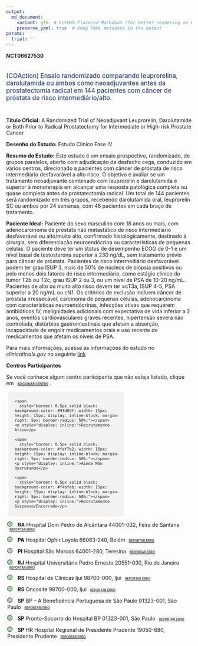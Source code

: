 ```yaml
---
output: 
  md_document:
    variant: gfm  # GitHub-flavored Markdown (for better rendering on GitHub)
    preserve_yaml: true  # Keep YAML metadata in the output
params:
  trial: ''
---
```


<script async src="https://scripts.simpleanalyticscdn.com/latest.js"></script>

**NCT06627530**

<div style="padding: 5px 5px 5px 0px; font-size: 1.20em; font-weight: 500; color: #2E4A7F; text-align: left; margin-bottom: 20px">

(COAction) Ensaio randomizado comparando leuprorelina, darolutamida ou
ambos como neoadjuvantes antes da prostatectomia radical em 144
pacientes com câncer de próstata de risco intermediário/alto.

</div>

**Título Oficial:** A Randomized Trial of Neoadjuvant Leuprorelin,
Darolutamide or Both Prior to Radical Prostatectomy for Intermediate or
High-risk Prostate Cancer

**Desenho do Estudo:** Estudo Clinico Fase IV

**Resumo do Estudo:** Este estudo é um ensaio prospectivo, randomizado,
de grupos paralelos, aberto com adjudicação de desfecho cega, conduzido
em vários centros, direcionado a pacientes com câncer de próstata de
risco intermediário desfavorável a alto risco. O objetivo é avaliar se
um tratamento neoadjuvante combinado com leuprorelin e darolutamida é
superior à monoterapia em alcançar uma resposta patológica completa ou
quase completa antes da prostatectomia radical. Um total de 144
pacientes será randomizado em três grupos, recebendo darolutamida oral,
leuprorelin SC ou ambos por 24 semanas, com 48 pacientes em cada braço
de tratamento.

**Paciente Ideal:** Paciente do sexo masculino com 18 anos ou mais, com
adenocarcinoma de próstata não metastático de risco intermediário
desfavorável ou alto/muito alto, confirmado histologicamente, destinado
à cirurgia, sem diferenciação neuroendócrina ou características de
pequenas células. O paciente deve ter um status de desempenho ECOG de
0-1 e um nível basal de testosterona superior a 230 ng/dL, sem
tratamento prévio para câncer de próstata. Pacientes de risco
intermediário desfavorável podem ter grau ISUP 3, mais de 50% de núcleos
de biópsia positivos ou pelo menos dois fatores de risco intermediário,
como estágio clínico do tumor T2b ou T2c, grau ISUP 2 ou 3, ou um nível
de PSA de 10-20 ng/mL. Pacientes de alto ou muito alto risco devem ter
≥cT3a, ISUP 4-5, PSA superior a 20 ng/mL ou cN1. Os critérios de
exclusão incluem câncer de próstata irressecável, carcinoma de pequenas
células, adenocarcinoma com características neuroendócrinas, infecções
ativas que requerem antibióticos IV, malignidades adicionais com
expectativa de vida inferior a 2 anos, eventos cardiovasculares graves
recentes, hipertensão severa não controlada, distúrbios
gastrointestinais que afetam a absorção, incapacidade de engolir
medicamentos orais e uso recente de medicamentos que afetam os níveis de
PSA.

Para mais informações, acesse as informações do estudo no
*clinicaltrials.gov* no seguinte
[link](https://clinicaltrials.gov/ct2/show/NCT06627530)

**Centros Participantes**

Se você conhece algum centro participante que não esteja listado, clique
em
<span style="color: #2E4A7F; margin-left: 2px; padding: 4px; background-color: #f3f2f1; border-radius: 8px; font-weight: 500; font-size: 0.6em"><a
href="https://cancertrialsbr.shinyapps.io/formsapp?study_nct_id=NCT06627530&amp;location_id=N%2FA&amp;location_full_name=N%2FA&amp;form_type=Adicionar%20Centro"
target="_blank">ADICIONAR CENTRO</a></span>.

<div style="margin-bottom: 8px; margin-left: 5px; padding: 8px; max-width: 300px; background-color: #f3f2f1; border-radius: 8px; font-size: 0.9em">

<div style="margin-left: 10px;">

    <span 
      style="border: 0.5px solid black; background-color: #9fd89f; width: 15px; height: 15px; display: inline-block; margin-right: 5px; border-radius: 50%;"></span>
    <p style="display: inline;">Recrutamento Ativo</p>

</div>

<div style="margin-left: 10px;">

    <span 
      style="border: 0.5px solid black; background-color: #fef7b2; width: 15px; height: 15px; display: inline-block; margin-right: 5px; border-radius: 50%;"></span>
    <p style="display: inline;">Ainda Não Recrutando</p>

</div>

<div style="margin-left: 10px;">

    <span 
      style="border: 0.5px solid black; background-color: #f4bfab; width: 15px; height: 15px; display: inline-block; margin-right: 5px; border-radius: 50%;"></span>
    <p style="display: inline;">Recrutamento Suspenso/Encerrado</p>

</div>

</div>

<div style="margin: 3px;">

<span style="border: 0.5px solid black; display: inline-block; width: 12px; height: 12px; border-radius: 50%; margin-right: 10px; padding-bottom: 0px; background-color: #9fd89f;"></span>
<b>BA</b> Hospital Dom Pedro de Alcântara 44001-032, Feira de Santana
<span style="color: #2E4A7F; margin-left: 2px; padding: 4px; background-color: #f3f2f1; border-radius: 8px; font-weight: 500; font-size: 0.6em"><a
href="https://cancertrialsbr.shinyapps.io/formsapp?study_nct_id=NCT06627530&amp;location_id=SANTACASADEMISERICORDIADEFEIRADESANTANAFEIRADESANTANAESTADODEBAHIA44001032BRAZIL&amp;location_full_name=Hospital%20Dom%20Pedro%20de%20Alc%C3%A2ntara%2C%2044001-032%2C%20Feira%20de%20Santana&amp;form_type=Reportar%20Erro"
target="_blank">REPORTAR ERRO</a></span>

</div>

<div style="margin: 3px;">

<span style="border: 0.5px solid black; display: inline-block; width: 12px; height: 12px; border-radius: 50%; margin-right: 10px; padding-bottom: 0px; background-color: #9fd89f;"></span>
<b>PA</b> Hospital Ophir Loyola 66063-240, Belém
<span style="color: #2E4A7F; margin-left: 2px; padding: 4px; background-color: #f3f2f1; border-radius: 8px; font-weight: 500; font-size: 0.6em"><a
href="https://cancertrialsbr.shinyapps.io/formsapp?study_nct_id=NCT06627530&amp;location_id=HOSPITALOPHIRLOYOLABELEMPARA66063240BRAZIL&amp;location_full_name=Hospital%20Ophir%20Loyola%2C%2066063-240%2C%20Bel%C3%A9m&amp;form_type=Reportar%20Erro"
target="_blank">REPORTAR ERRO</a></span>

</div>

<div style="margin: 3px;">

<span style="border: 0.5px solid black; display: inline-block; width: 12px; height: 12px; border-radius: 50%; margin-right: 10px; padding-bottom: 0px; background-color: #9fd89f;"></span>
<b>PI</b> Hospital São Marcos 64001-280, Teresina
<span style="color: #2E4A7F; margin-left: 2px; padding: 4px; background-color: #f3f2f1; border-radius: 8px; font-weight: 500; font-size: 0.6em"><a
href="https://cancertrialsbr.shinyapps.io/formsapp?study_nct_id=NCT06627530&amp;location_id=HOSPITALSAOMARCOSTERESINAPIAUI64001280BRAZIL&amp;location_full_name=Hospital%20S%C3%A3o%20Marcos%2C%2064001-280%2C%20Teresina&amp;form_type=Reportar%20Erro"
target="_blank">REPORTAR ERRO</a></span>

</div>

<div style="margin: 3px;">

<span style="border: 0.5px solid black; display: inline-block; width: 12px; height: 12px; border-radius: 50%; margin-right: 10px; padding-bottom: 0px; background-color: #9fd89f;"></span>
<b>RJ</b> Hospital Universitário Pedro Ernesto 20551-030, Rio de Janeiro
<span style="color: #2E4A7F; margin-left: 2px; padding: 4px; background-color: #f3f2f1; border-radius: 8px; font-weight: 500; font-size: 0.6em"><a
href="https://cancertrialsbr.shinyapps.io/formsapp?study_nct_id=NCT06627530&amp;location_id=HOSPITALUNIVERSITARIOPEDROERNESTORIODEJANEIRO20551030BRAZIL&amp;location_full_name=Hospital%20Universit%C3%A1rio%20Pedro%20Ernesto%2C%2020551-030%2C%20Rio%20de%20Janeiro&amp;form_type=Reportar%20Erro"
target="_blank">REPORTAR ERRO</a></span>

</div>

<div style="margin: 3px;">

<span style="border: 0.5px solid black; display: inline-block; width: 12px; height: 12px; border-radius: 50%; margin-right: 10px; padding-bottom: 0px; background-color: #9fd89f;"></span>
<b>RS</b> Hospital de Clínicas Ijuí 98700-000, Ijuí
<span style="color: #2E4A7F; margin-left: 2px; padding: 4px; background-color: #f3f2f1; border-radius: 8px; font-weight: 500; font-size: 0.6em"><a
href="https://cancertrialsbr.shinyapps.io/formsapp?study_nct_id=NCT06627530&amp;location_id=HOSPITALDECLINICASIJUIIJUIRIOGRANDEDOSUL98700000BRAZIL&amp;location_full_name=Hospital%20de%20Cl%C3%ADnicas%20Iju%C3%AD%2C%2098700-000%2C%20Iju%C3%AD&amp;form_type=Reportar%20Erro"
target="_blank">REPORTAR ERRO</a></span>

</div>

<div style="margin: 3px;">

<span style="border: 0.5px solid black; display: inline-block; width: 12px; height: 12px; border-radius: 50%; margin-right: 10px; padding-bottom: 0px; background-color: #9fd89f;"></span>
<b>RS</b> Oncosite 98700-000, Ijuí
<span style="color: #2E4A7F; margin-left: 2px; padding: 4px; background-color: #f3f2f1; border-radius: 8px; font-weight: 500; font-size: 0.6em"><a
href="https://cancertrialsbr.shinyapps.io/formsapp?study_nct_id=NCT06627530&amp;location_id=X20250212141300NCT06627530&amp;location_full_name=Oncosite%2C%2098700-000%2C%20Iju%C3%AD&amp;form_type=Reportar%20Erro"
target="_blank">REPORTAR ERRO</a></span>

</div>

<div style="margin: 3px;">

<span style="border: 0.5px solid black; display: inline-block; width: 12px; height: 12px; border-radius: 50%; margin-right: 10px; padding-bottom: 0px; background-color: #9fd89f;"></span>
<b>SP</b> BP – A Beneficência Portuguesa de São Paulo 01323-001, São
Paulo
<span style="color: #2E4A7F; margin-left: 2px; padding: 4px; background-color: #f3f2f1; border-radius: 8px; font-weight: 500; font-size: 0.6em"><a
href="https://cancertrialsbr.shinyapps.io/formsapp?study_nct_id=NCT06627530&amp;location_id=BPABENEFICENCIAPORTUGUESADESAOPAULOSAOPAULO01323001BRAZIL&amp;location_full_name=BP%20%E2%80%93%20A%20Benefic%C3%AAncia%20Portuguesa%20de%20S%C3%A3o%20Paulo%2C%2001323-001%2C%20S%C3%A3o%20Paulo&amp;form_type=Reportar%20Erro"
target="_blank">REPORTAR ERRO</a></span>

</div>

<div style="margin: 3px;">

<span style="border: 0.5px solid black; display: inline-block; width: 12px; height: 12px; border-radius: 50%; margin-right: 10px; padding-bottom: 0px; background-color: #9fd89f;"></span>
<b>SP</b> Pronto-Socorro do Hospital BP 01323-001, São Paulo
<span style="color: #2E4A7F; margin-left: 2px; padding: 4px; background-color: #f3f2f1; border-radius: 8px; font-weight: 500; font-size: 0.6em"><a
href="https://cancertrialsbr.shinyapps.io/formsapp?study_nct_id=NCT06627530&amp;location_id=X20250212140610NCT06627530&amp;location_full_name=Pronto-Socorro%20do%20Hospital%20BP%2C%2001323-001%2C%20S%C3%A3o%20Paulo&amp;form_type=Reportar%20Erro"
target="_blank">REPORTAR ERRO</a></span>

</div>

<div style="margin: 3px;">

<span style="border: 0.5px solid black; display: inline-block; width: 12px; height: 12px; border-radius: 50%; margin-right: 10px; padding-bottom: 0px; background-color: #9fd89f;"></span>
<b>SP</b> HR Hospital Regional de Presidente Prudente 19050-680,
Presidente Prudente
<span style="color: #2E4A7F; margin-left: 2px; padding: 4px; background-color: #f3f2f1; border-radius: 8px; font-weight: 500; font-size: 0.6em"><a
href="https://cancertrialsbr.shinyapps.io/formsapp?study_nct_id=NCT06627530&amp;location_id=X20250624140333417NCT06627530&amp;location_full_name=HR%20Hospital%20Regional%20de%20Presidente%20Prudente%2C%2019050-680%2C%20Presidente%20Prudente&amp;form_type=Reportar%20Erro"
target="_blank">REPORTAR ERRO</a></span>

</div>
